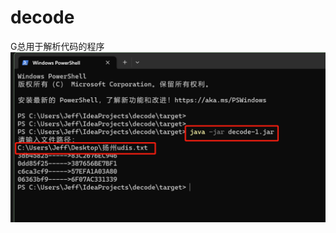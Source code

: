 # decode
G总用于解析代码的程序
![效果](https://github.com/JeffInJava/decode/blob/master/src/main/resources/file/demo.png)